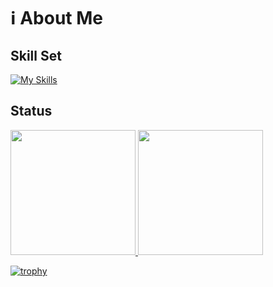 # ℹ️ About Me

## Skill Set

[![My Skills](https://skillicons.dev/icons?i=go,py,fastapi,js,ts,react,vue,idea,github,githubactions&perline=10)](https://skillicons.dev)

## Status
<a href="https://github.com/anuraghazra/github-readme-stats">
  <img src="https://github-readme-stats.vercel.app/api?username=Seo-4d696b75&count_private=true&show_icons=true&theme=dark" height="200">
</a>
<a href="https://github.com/anuraghazra/github-readme-stats">
  <img src="https://github-readme-stats.vercel.app/api/top-langs/?username=kouhei-github&layout=compact&theme=dark&hide=html" height="200">
</a>

[![trophy](https://github-profile-trophy.vercel.app/?username=kouhei-github&theme=onedark&column=-1)](https://github.com/ryo-ma/github-profile-trophy)
